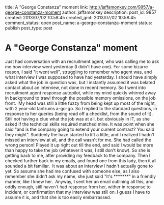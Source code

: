 title: A "George Constanza" moment
link: http://jaffamonkey.com/9857/a-george-constanza-moment
author: jaffamonkey
description: 
post_id: 9857
created: 2013/07/02 10:58:45
created_gmt: 2013/07/02 10:58:45
comment_status: open
post_name: a-george-constanza-moment
status: publish
post_type: post

# A "George Constanza" moment

Just had conversation with an recruitment agent, who was calling me to ask me how interview went yesterday (I didn't have one). For some bizarre reason, I said "it went well", struggling to remember who agent was, and what interview I was supposed to have had yesterday. I should have simply asked what the job in question was, but I instantly assumed it was belated contact about an interview, not done in recent memory. So I went into recruitment agent response autopilot, while my mind quickly whirred away in background to trawl through the possible memory omissions, on the job front.  My head was still a little fuzzy from being kept up most of the night, with 2 year-old tantrums a-go-go. So I replied to the standard questions, in response to her queries (being read off a checklist, from the sound of it). Still not having a clue what the job was at all, but obviously in IT, as she asked if the technical skills required matched mine. It was point when she said "and is the company going to extend your current contract? You said they might". Suddenly the haze started to lift a little, and I realized I hadn't missed an interview at all, and the call wasn't for me. She had called the wrong person! Played it up right out till the end, and said I would be more than happy to take the job (whatever it was, I still don't know). So she is getting back to me, after providing my feedback to the company. Then I checked further back in my emails, and found one from this lady, then it all sounded a bit familiar.  It was about an interview I hadn't actually gone to yet. So assume she had me confused with someone else, as I also remember she didn't ask my name, she just said "It's *******" in a friendly manner, like I knew her.  Anyway, I sent her an email outlining all this, and oddly enough, still haven't had response from her, wither in response to incident, or confirmation that my interview was still on. I guess I have to assume it is, and that she is too easily embarrassed.